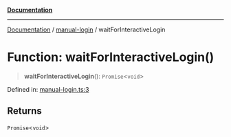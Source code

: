 [**Documentation**](../../README.md)

***

[Documentation](../../README.md) / [manual-login](../README.md) / waitForInteractiveLogin

# Function: waitForInteractiveLogin()

> **waitForInteractiveLogin**(): `Promise`\<`void`\>

Defined in: [manual-login.ts:3](https://github.com/Jason-Vaughan/CLiTS/blob/08dc9183978ffe290c0eea07fbaf407630d61e44/src/manual-login.ts#L3)

## Returns

`Promise`\<`void`\>
